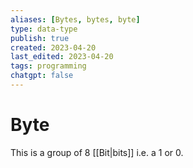 ```yaml
---
aliases: [Bytes, bytes, byte]
type: data-type
publish: true
created: 2023-04-20
last_edited: 2023-04-20
tags: programming
chatgpt: false
---
```

# Byte

This is a group of 8 [[Bit|bits]] i.e. a 1 or 0.